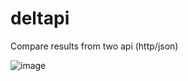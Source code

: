 # deltapi
Compare results from two api (http/json)

![image](https://user-images.githubusercontent.com/14943271/181920017-06ff6f86-0c4f-40d2-9be7-e5029499b7bd.png)
